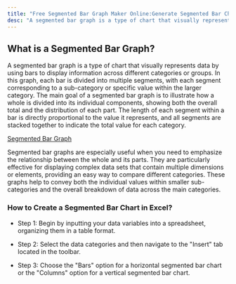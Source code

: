 ```yaml
---
title: "Free Segmented Bar Graph Maker Online:Generate Segmented Bar Chart Easy"
desc: "A segmented bar graph is a type of chart that visually represents data by using bars to display information across different categories or groups. In this graph, each bar is divided into multiple segments, with each segment.You can use it online free!"
---
```


## What is a Segmented Bar Graph?

A segmented bar graph is a type of chart that visually represents data by using bars to display information across different categories or groups. In this graph, each bar is divided into multiple segments, with each segment corresponding to a sub-category or specific value within the larger category. The main goal of a segmented bar graph is to illustrate how a whole is divided into its individual components, showing both the overall total and the distribution of each part. The length of each segment within a bar is directly proportional to the value it represents, and all segments are stacked together to indicate the total value for each category.

[Segmented Bar Graph](https://lh7-rt.googleusercontent.com/docsz/AD_4nXe_R3RHxobarGdOyINJ2AUMjwiLtgdzaKm38jrcNuppf8Sbe1zZ4zWi0ZBAuBJe0oubOo1O42Y-CegeD_v583oO9Ib7LkvZgw97hDy990Rl1Le-YSRR6Qh2X9jdJjWyQdqv6I_mnykGruUI-RSD4IACYxyv?key=bKAfILoZZ2GdiJYP_kyeeQ)

Segmented bar graphs are especially useful when you need to emphasize the relationship between the whole and its parts. They are particularly effective for displaying complex data sets that contain multiple dimensions or elements, providing an easy way to compare different categories. These graphs help to convey both the individual values within smaller sub-categories and the overall breakdown of data across the main categories.

### How to Create a Segmented Bar Chart in Excel?

- Step 1: Begin by inputting your data variables into a spreadsheet, organizing them in a table format. 

- Step 2: Select the data categories and then navigate to the "Insert" tab located in the toolbar. 

- Step 3: Choose the "Bars" option for a horizontal segmented bar chart or the "Columns" option for a vertical segmented bar chart.